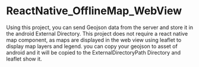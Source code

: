# ReactNative_OfflineMap_WebView
Using this project, you can send Geojson data from the server and store it in the android External Directory. This project does not require a react native map component, as maps are displayed in the web view using leaflet to display map layers and legend.
you can copy your geojson to asset of android and it will be copied to the ExternalDirectoryPath Directory and leaflet show it.
